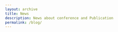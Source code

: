 ```yaml
---
layout: archive
title: News
description: News about conference and Publication
permalink: /blog/
---
```


<!-- Content here would shop up above your list of posts -->
